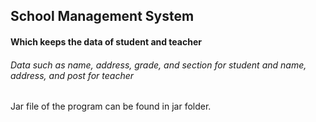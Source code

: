 ## School Management System
#### Which keeps the data of student and teacher

###### Data such as name, address, grade, and section for student and name, address, and post for teacher

Jar file of the program can be found in jar folder.